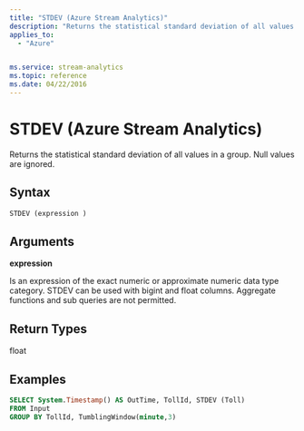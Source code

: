 ```yaml
---
title: "STDEV (Azure Stream Analytics)"
description: "Returns the statistical standard deviation of all values in a group. Null values are ignored. "
applies_to: 
  - "Azure"


ms.service: stream-analytics
ms.topic: reference
ms.date: 04/22/2016
---
```

# STDEV (Azure Stream Analytics)
  Returns the statistical standard deviation of all values in a group. Null values are ignored.  
  
 ## Syntax  
  
```SQL   
STDEV (expression )  
```  
  
## Arguments  
 **expression**  
  
 Is an expression of the exact numeric or approximate numeric data type category. STDEV can be used with bigint and float columns. Aggregate functions and sub queries are not permitted.  
  
## Return Types  
 float  
  
## Examples  
  
```SQL  
SELECT System.Timestamp() AS OutTime, TollId, STDEV (Toll)   
FROM Input  
GROUP BY TollId, TumblingWindow(minute,3)  
  
```  
  
  

